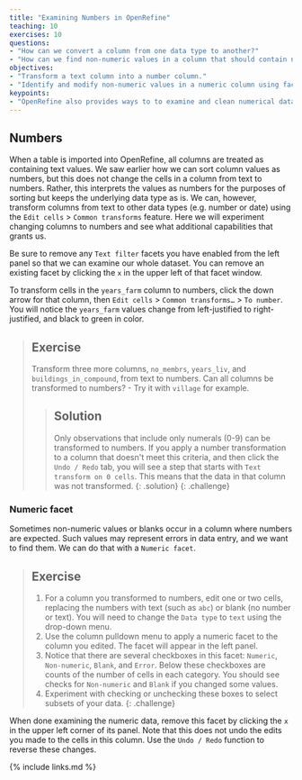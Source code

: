 ```yaml
---
title: "Examining Numbers in OpenRefine"
teaching: 10
exercises: 10
questions:
- "How can we convert a column from one data type to another?"
- "How can we find non-numeric values in a column that should contain numbers?"
objectives:
- "Transform a text column into a number column."
- "Identify and modify non-numeric values in a numeric column using facets."
keypoints:
- "OpenRefine also provides ways to to examine and clean numerical data."
---
```


## Numbers

When a table is imported into OpenRefine, all columns are treated as containing
text values. We saw earlier how we can sort column values as numbers, but this
does not change the cells in a column from text to numbers. Rather, this
interprets the values as numbers for the purposes of sorting but keeps the
underlying data type as is. We can, however, transform columns from text to
other data types (e.g. number or date) using the `Edit cells` > `Common
transforms` feature. Here we will experiment changing columns to numbers and
see what additional capabilities that grants us.

Be sure to remove any `Text filter` facets you have enabled from the left panel
so that we can examine our whole dataset. You can remove an existing facet by
clicking the `x` in the upper left of that facet window.

To transform cells in the `years_farm` column to numbers, click the down arrow
for that column, then `Edit cells` > `Common transforms…` > `To number`. You
will notice the `years_farm` values change from left-justified to
right-justified, and black to green in color.

> ## Exercise
>
> Transform three more columns, `no_membrs`, `years_liv`, and
> `buildings_in_compound`, from text to numbers. Can all columns be transformed
> to numbers? - Try it with `village` for example.
>
> > ## Solution
> >
> > Only observations that include only numerals (0-9) can be transformed to
> > numbers. If you apply a number transformation to a column that doesn't meet
> > this criteria, and then click the `Undo / Redo` tab, you will see a step
> > that starts with `Text transform on 0 cells`. This means that the data in
> > that column was not transformed.
> {: .solution}
{: .challenge}

### Numeric facet
Sometimes non-numeric values or blanks occur in a column where numbers are
expected. Such values may represent errors in data entry, and we want to find
them. We can do that with a `Numeric facet`.

> ## Exercise
> 1. For a column you transformed to numbers, edit one or two cells, replacing
>    the numbers with text (such as `abc`) or blank (no number or text). You
>    will need to change the `Data type` to `text` using the drop-down menu.
> 2. Use the column pulldown menu to apply a numeric facet to the column you
>    edited. The facet will appear in the left panel.
> 3. Notice that there are several checkboxes in this facet: `Numeric`,
>    `Non-numeric`, `Blank`, and `Error`. Below these checkboxes are counts of
>    the number of cells in each category. You should see checks for
>    `Non-numeric` and `Blank` if you changed some values.
> 4. Experiment with checking or unchecking these boxes to select subsets of
>    your data.
{: .challenge}

When done examining the numeric data, remove this facet by clicking the `x` in
the upper left corner of its panel. Note that this does not undo the edits you
made to the cells in this column. Use the `Undo / Redo` function to reverse
these changes.

{% include links.md %}
